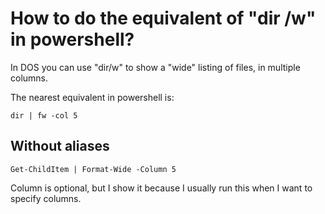 ﻿# How to do the equivalent of "dir /w" in powershell?

In DOS you can use "dir/w" to show a "wide" listing of files, in multiple columns.

The nearest equivalent in powershell is:


	dir | fw -col 5

## Without aliases

	Get-ChildItem | Format-Wide -Column 5


Column is optional, but I show it because I usually run this when I want to specify columns.